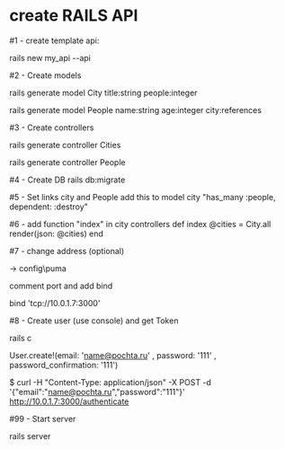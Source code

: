 create RAILS API
=

#1 - create template api:

rails new my_api --api


#2 -  Create models

rails generate model City title:string people:integer

rails generate model People name:string age:integer city:references


#3 - Create controllers

rails generate controller Cities

rails generate controller People


#4 - Create DB
rails db:migrate


#5 - Set links city and People
add this to model city "has_many :people, dependent: :destroy"


#6 - add function "index" in city controllers
    def index
      @cities = City.all
      render(json: @cities)
    end


#7 - change address (optional)

-> config\puma

comment port and add bind

bind 'tcp://10.0.1.7:3000'



#8 - Create user (use console) and get Token

rails c

User.create!(email: 'name@pochta.ru' , password: '111' , password_confirmation: '111')

$ curl -H "Content-Type: application/json" -X POST -d '{"email":"name@pochta.ru","password":"111"}' http://10.0.1.7:3000/authenticate



#99 - Start server

rails server
